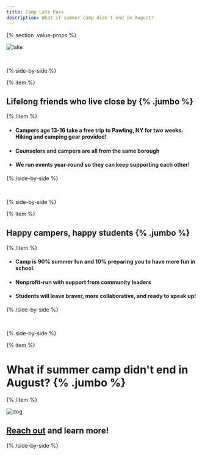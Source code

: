```yaml
---
title: Camp Late Pass
description: What if summer camp didn't end in August?
---
```


{% section .value-props %}

![lake](/images/large_lake.png)

&nbsp;

{% side-by-side %}

{% item %}

## Lifelong friends who live close by {% .jumbo %}

{% /item %}


- #### Campers age 13-16 take a free trip to Pawling, NY for two weeks. Hiking and camping gear provided!
- #### Counselors and campers are all from the same borough
- #### We run events year-round so they can keep supporting each other!


{% /side-by-side %}

&nbsp;

{% side-by-side %}


{% item %}

## Happy campers, happy students {% .jumbo %}


{% /item %}

- #### Camp is 90% summer fun and 10% preparing you to have more fun in school.
- #### Nonprofit-run with support from community leaders
- #### Students will leave braver, more collaborative, and ready to speak up! 

{% /side-by-side %}

&nbsp;

{% side-by-side %}

{% item %}

# What if summer camp didn't end in August? {% .jumbo %}

{% /item %}

![dog](/images/dog.png)
## [Reach out](mailto:ben@onefact.org) and learn more! 


{% /side-by-side %}





